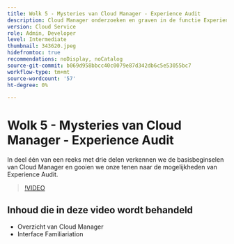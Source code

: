 ```yaml
---
title: Wolk 5 - Mysteries van Cloud Manager - Experience Audit
description: Cloud Manager onderzoeken en graven in de functie Experience Audit
version: Cloud Service
role: Admin, Developer
level: Intermediate
thumbnail: 343620.jpeg
hidefromtoc: true
recommendations: noDisplay, noCatalog
source-git-commit: b069d958bbcc40c0079e87d342db6c5e53055bc7
workflow-type: tm+mt
source-wordcount: '57'
ht-degree: 0%

---
```


# Wolk 5 - Mysteries van Cloud Manager - Experience Audit

In deel één van een reeks met drie delen verkennen we de basisbeginselen van Cloud Manager en gooien we onze tenen naar de mogelijkheden van Experience Audit.

>[!VIDEO](https://video.tv.adobe.com/v/343620)

## Inhoud die in deze video wordt behandeld

+ Overzicht van Cloud Manager
+ Interface Familiariation
